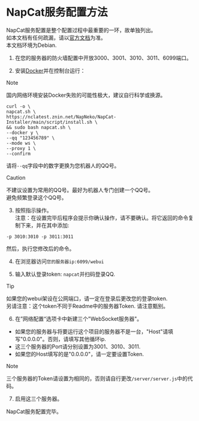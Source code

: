 # NapCat服务配置方法
NapCat服务配置是整个配置过程中最重要的一环，故单独列出。<br/>
如本文档有任何疏漏，请以[官方文档](https://napneko.github.io/guide/start-install)为准。<br/>
本文档环境为Debian.

1. 在您的服务器的防火墙配置中开放3000、3001、3010、3011、6099端口。

3. 安装[Docker](http://docker.com)并在控制台运行：
> [!NOTE]
> 国内网络环境安装Docker失败的可能性极大，建议自行科学或换源。
````
curl -o \
napcat.sh \
https://nclatest.znin.net/NapNeko/NapCat-Installer/main/script/install.sh \
&& sudo bash napcat.sh \
--docker y \
--qq "123456789" \
--mode ws \
--proxy 1 \
--confirm
````
请将<code>--qq</code>字段中的数字更换为您机器人的QQ号。
> [!CAUTION]
> 不建议设置为常用的QQ号。最好为机器人专门创建一个QQ号。<br/>
> 避免频繁登录这个QQ号。

3. 按照指示操作。<br/>
注意：在设置完毕后程序会提示你确认操作，请不要确认。将它返回的命令复制下来，并在其中添加:
````
-p 3010:3010 -p 3011:3011
````
然后，执行您修改后的命令。

4. 在浏览器访问<code>您的服务器ip:6099/webui</code>

5. 输入默认登录token: <code>napcat</code>并扫码登录QQ.
> [!TIP]
> 如果您的webui架设在公网端口，请一定在登录后更改您的登录token.<br/>
> 另请注意：这个token不同于Readme中的服务器Token. 请注意甄别。

6. 在”网络配置“选项卡中新建三个"WebSocket服务器"。
- 如果您的服务器与将要运行这个项目的服务器不是一台，"Host"请填写"0.0.0.0"。否则，请填写其他循环ip.
- 这三个服务器的Port请分别设置为3001、3010、3011.
- 如果您的Host填写的是"0.0.0.0"，请一定要设置Token.
> [!NOTE]
> 三个服务器的Token请设置为相同的，否则请自行更改<code>/server/server.js</code>中的代码。

7. 启用这三个服务器。

NapCat服务配置完毕。
